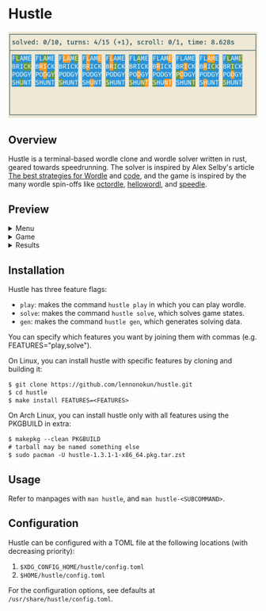 # Hustle
![preview](extra/preview/main_preview.png)

## Overview
Hustle is a terminal-based wordle clone and wordle solver written in
rust, geared towards speedrunning. The solver is inspired by Alex
Selby's article [The best strategies for Wordle](http://sonorouschocolate.com/notes/index.php/The_best_strategies_for_Wordle)
and [code](https://github.com/alex1770/wordle), and the game is
inspired by the many wordle spin-offs like
[octordle](https://octordle.com),
[hellowordl](https://hellowordl.net), and
[speedle](https://tck.mn/speedle/).

## Preview
<details><summary>Menu</summary>

![menu](extra/preview/menu_preview.png)

</details>
<details><summary>Game</summary>

![game](extra/preview/game_preview.png)

</details>
<details><summary>Results</summary>

![results](extra/preview/results_preview.png)

</details>

## Installation
Hustle has three feature flags:
* `play`: makes the command `hustle play` in which you can play wordle.
* `solve`: makes the command `hustle solve`, which solves game states.
* `gen`: makes the command `hustle gen`, which generates solving data.

You can specify which features you want by joining them with commas
(e.g. FEATURES="play,solve").

On Linux, you can install hustle with specific features by cloning and building it:
```
$ git clone https://github.com/lennonokun/hustle.git
$ cd hustle
$ make install FEATURES=<FEATURES>
```
On Arch Linux, you can install hustle only with all features using the PKGBUILD in extra:
```
$ makepkg --clean PKGBUILD
# tarball may be named something else
$ sudo pacman -U hustle-1.3.1-1-x86_64.pkg.tar.zst
```

## Usage
Refer to manpages with `man hustle`, and `man hustle-<SUBCOMMAND>`.

## Configuration
Hustle can be configured with a TOML file at the following locations (with decreasing priority):

1. `$XDG_CONFIG_HOME/hustle/config.toml`
2. `$HOME/hustle/config.toml`

For the configuration options, see defaults at `/usr/share/hustle/config.toml`.

